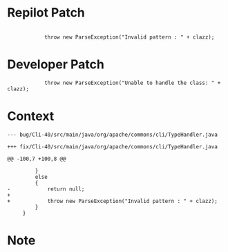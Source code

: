 # Repilot Patch

```

            throw new ParseException("Invalid pattern : " + clazz);
```

# Developer Patch

```
            throw new ParseException("Unable to handle the class: " + clazz);
```

# Context

```
--- bug/Cli-40/src/main/java/org/apache/commons/cli/TypeHandler.java

+++ fix/Cli-40/src/main/java/org/apache/commons/cli/TypeHandler.java

@@ -100,7 +100,8 @@

         }
         else
         {
-            return null;
+
+            throw new ParseException("Invalid pattern : " + clazz);
         }
     }
```

# Note


